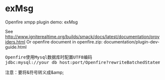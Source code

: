 exMsg
=====

Openfire xmpp plugin demo: exMsg


See http://www.igniterealtime.org/builds/smack/docs/latest/documentation/providers.html
Or openfire document in openfire.zip: documentation/plugin-dev-guide.html

<pre>
Openfire使用Mysql数据库时配置UTF8编码
jdbc:mysql://your_db_host:port/Openfire?rewriteBatchedStatements=true&amp;useUnicode=true&amp;characterEncoding=utf8
</pre>
注意：要将&amp;符号转义成&amp;amp;

